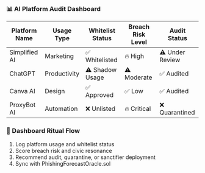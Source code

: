 ### 📊 AI Platform Audit Dashboard
| Platform Name     | Usage Type     | Whitelist Status | Breach Risk Level | Audit Status     |
|-------------------|----------------|------------------|-------------------|------------------|
| Simplified AI     | Marketing      | ✅ Whitelisted    | 🔥 High            | ⚠️ Under Review  
| ChatGPT           | Productivity   | ⚠️ Shadow Usage   | ⚠️ Moderate        | ✅ Audited  
| Canva AI          | Design         | ✅ Approved       | ✅ Low             | ✅ Audited  
| ProxyBot AI       | Automation     | ❌ Unlisted       | 🔥 Critical        | ❌ Quarantined  

### 🔄 Dashboard Ritual Flow
1. Log platform usage and whitelist status  
2. Score breach risk and civic resonance  
3. Recommend audit, quarantine, or sanctifier deployment  
4. Sync with PhishingForecastOracle.sol

